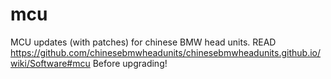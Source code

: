 # mcu
MCU updates (with patches) for chinese BMW head units.
READ https://github.com/chinesebmwheadunits/chinesebmwheadunits.github.io/wiki/Software#mcu Before upgrading!

